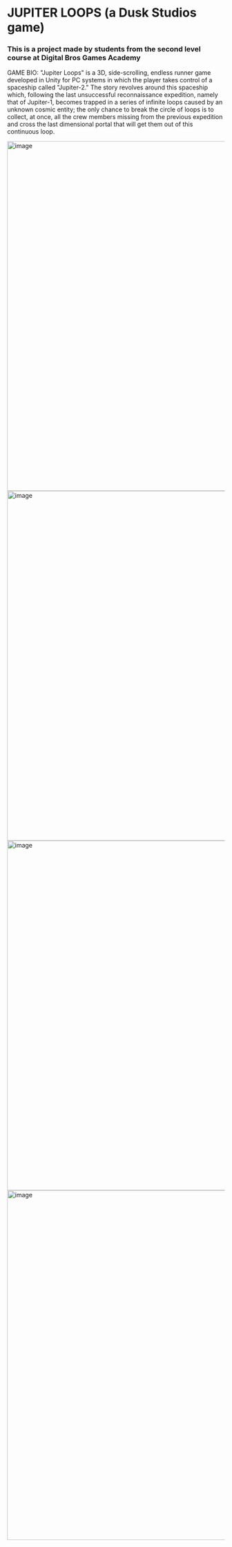 # JUPITER LOOPS (a Dusk Studios game)
### This is a project made by students from the second level course at Digital Bros Games Academy

GAME BIO:
"Jupiter Loops" is a 3D, side-scrolling, endless runner game developed in Unity for PC systems in which the player takes control of a spaceship called "Jupiter-2." The story revolves around this spaceship which, following the last unsuccessful reconnaissance expedition, namely that of Jupiter-1, becomes trapped in a series of infinite loops caused by an unknown cosmic entity; the only chance to break the circle of loops is to collect, at once, all the crew members missing from the previous expedition and cross the last dimensional portal that will get them out of this continuous loop. 

<img width="808" alt="image" src="https://github.com/gamerover98/Jupiter-s-loops/assets/9408687/fbde24b1-0450-4a61-a884-32c066e19359">
<img width="808" alt="image" src="https://github.com/gamerover98/Jupiter-s-loops/assets/9408687/9f0fdd23-bebd-46e3-a017-15d896343e8c">
<img width="808" alt="image" src="https://github.com/gamerover98/Jupiter-s-loops/assets/9408687/ab00ad05-46c6-4f32-a9a8-3e10a3d24987">
<img width="808" alt="image" src="https://github.com/gamerover98/Jupiter-s-loops/assets/9408687/697e852f-d926-428b-8726-669f60428bdd">
<blockquote class="imgur-embed-pub" lang="en" data-id="a/QVKbB85" data-context="false" ><a href="//imgur.com/a/QVKbB85"></a></blockquote><script async src="//s.imgur.com/min/embed.js" charset="utf-8"></script>

